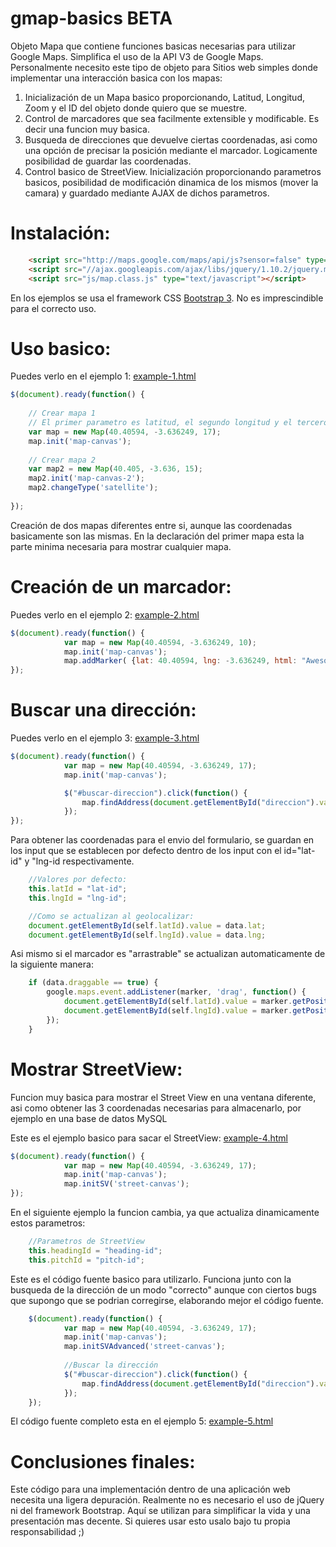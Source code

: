 gmap-basics BETA
===========

Objeto Mapa que contiene funciones basicas necesarias para utilizar Google Maps.
Simplifica el uso de la API V3 de Google Maps. Personalmente necesito este tipo de objeto para
Sitios web simples donde implementar una interacción basica con los mapas:

1. Inicialización de un Mapa basico proporcionando, Latitud, Longitud, Zoom y el ID del objeto donde quiero que se muestre.
2. Control de marcadores que sea facilmente extensible y modificable. Es decir una funcion muy basica.
3. Busqueda de direcciones que devuelve ciertas coordenadas, asi como una opción de precisar la posición mediante el marcador. Logicamente
posibilidad de guardar las coordenadas.
4. Control basico de StreetView. Inicialización proporcionando parametros basicos, posibilidad de modificación dinamica de los mismos (mover la camara) y
guardado mediante AJAX de dichos parametros.

Instalación:
============
````html
    <script src="http://maps.google.com/maps/api/js?sensor=false" type="text/javascript"></script>
    <script src="//ajax.googleapis.com/ajax/libs/jquery/1.10.2/jquery.min.js"></script>
    <script src="js/map.class.js" type="text/javascript"></script> 
````
En los ejemplos se usa el framework CSS <a href="http://getbootstrap.com">Bootstrap 3</a>. No es imprescindible para el correcto uso.

Uso basico:
===========

Puedes verlo en el ejemplo 1: <a href="https://github.com/antonrodin/gmap-basics/blob/master/example-1.html">example-1.html</a>

````javascript
$(document).ready(function() {
    
    // Crear mapa 1
    // El primer parametro es latitud, el segundo longitud y el tercero Zoom. 
    var map = new Map(40.40594, -3.636249, 17);
    map.init('map-canvas');
            
    // Crear mapa 2
    var map2 = new Map(40.405, -3.636, 15);
    map2.init('map-canvas-2');
    map2.changeType('satellite');
            
});
````

Creación de dos mapas diferentes entre si, aunque las coordenadas basicamente son las mismas. En la declaración del primer mapa
esta la parte minima necesaria para mostrar cualquier mapa.

Creación de un marcador:
========================

Puedes verlo en el ejemplo 2: <a href="https://github.com/antonrodin/gmap-basics/blob/master/example-2.html">example-2.html</a>

````javascript
$(document).ready(function() {
            var map = new Map(40.40594, -3.636249, 10);
            map.init('map-canvas');
            map.addMarker( {lat: 40.40594, lng: -3.636249, html: "Awesome Marker", dragable: false } );
});
````

Buscar una dirección:
=====================

Puedes verlo en el ejemplo 3: <a href="https://github.com/antonrodin/gmap-basics/blob/master/example-3.html">example-3.html</a>

````javascript
$(document).ready(function() {
            var map = new Map(40.40594, -3.636249, 17);
            map.init('map-canvas');

            $("#buscar-direccion").click(function() {
                map.findAddress(document.getElementById("direccion").value);
            });
});
````

Para obtener las coordenadas para el envio del formulario, se guardan en los input que se establecen por defecto dentro
de los input con el id="lat-id" y "lng-id respectivamente.

````javascript
    //Valores por defecto:
    this.latId = "lat-id";
    this.lngId = "lng-id";

    //Como se actualizan al geolocalizar:
    document.getElementById(self.latId).value = data.lat;
    document.getElementById(self.lngId).value = data.lng;
````

Asi mismo si el marcador es "arrastrable" se actualizan automaticamente de la siguiente manera:

````javascript
    if (data.draggable == true) {
        google.maps.event.addListener(marker, 'drag', function() {
            document.getElementById(self.latId).value = marker.getPosition().lat();
            document.getElementById(self.lngId).value = marker.getPosition().lng();
        });
    }
````

Mostrar StreetView:
===================

Funcion muy basica para mostrar el Street View en una ventana diferente, asi como obtener las 3 coordenadas
necesarias para almacenarlo, por ejemplo en una base de datos MySQL

Este es el ejemplo basico para sacar el StreetView: <a href="https://github.com/antonrodin/gmap-basics/blob/master/example-4.html">example-4.html</a>


````javascript
$(document).ready(function() {
            var map = new Map(40.40594, -3.636249, 17);
            map.init('map-canvas');
            map.initSV('street-canvas');
});
````

En el siguiente ejemplo la funcion cambia, ya que actualiza dinamicamente estos parametros:

````javascript
    //Parametros de StreetView
    this.headingId = "heading-id";
    this.pitchId = "pitch-id";
````

Este es el código fuente basico para utilizarlo. Funciona junto con la busqueda de la dirección de un modo "correcto"
aunque con ciertos bugs que supongo que se podrian corregirse, elaborando mejor el código fuente.

````javascript
    $(document).ready(function() {
            var map = new Map(40.40594, -3.636249, 17);
            map.init('map-canvas');
            map.initSVAdvanced('street-canvas');
            
            //Buscar la dirección
            $("#buscar-direccion").click(function() {
                map.findAddress(document.getElementById("direccion").value);
            });
    });
````

El código fuente completo esta en el ejemplo 5: <a href="https://github.com/antonrodin/gmap-basics/blob/master/example-5.html">example-5.html</a>


Conclusiones finales:
=====================
Este código para una implementación dentro de una aplicación web necesita una ligera depuración. Realmente no es necesario
el uso de jQuery ni del framework Bootstrap. Aquí se utilizan para simplificar la vida y una presentación mas decente. Si quieres
usar esto usalo bajo tu propia responsabilidad ;)